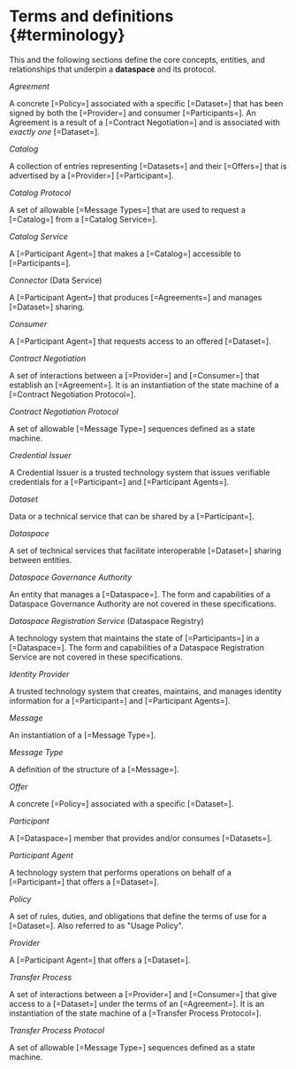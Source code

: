 # Terms and definitions {#terminology}

This and the following sections define the core concepts, entities, and relationships that underpin a __dataspace__ and its protocol.

<dfn>Agreement</dfn>

A concrete [=Policy=] associated with a specific [=Dataset=] that has been signed by both the [=Provider=] and consumer [=Participants=]. An Agreement is a result of a [=Contract Negotiation=] and is associated with _exactly one_ [=Dataset=].

<dfn>Catalog</dfn>

A collection of entries representing [=Datasets=] and their [=Offers=] that is advertised by a [=Provider=] [=Participant=].

<dfn>Catalog Protocol</dfn>

A set of allowable [=Message Types=] that are used to request a [=Catalog=] from a [=Catalog Service=].

<dfn>Catalog Service</dfn>

A [=Participant Agent=] that makes a [=Catalog=] accessible to [=Participants=].

<dfn data-lt="Data Service">Connector</dfn> (Data Service)

A [=Participant Agent=] that produces [=Agreements=] and manages [=Dataset=] sharing.

<dfn>Consumer</dfn>

A [=Participant Agent=] that requests access to an offered [=Dataset=].

<dfn>Contract Negotiation</dfn>

A set of interactions between a [=Provider=] and [=Consumer=] that establish an [=Agreement=]. It is an instantiation of the state machine of a [=Contract Negotiation Protocol=].

<dfn>Contract Negotiation Protocol</dfn>

A set of allowable [=Message Type=] sequences defined as a state machine.

<dfn>Credential Issuer</dfn>

A Credential Issuer is a trusted technology system that issues verifiable credentials for a [=Participant=] and [=Participant Agents=].

<dfn>Dataset</dfn>

Data or a technical service that can be shared by a [=Participant=].

<dfn>Dataspace</dfn>

A set of technical services that facilitate interoperable [=Dataset=] sharing between entities.

<dfn>Dataspace Governance Authority</dfn>

An entity that manages a [=Dataspace=]. The form and capabilities of a Dataspace Governance Authority are not covered in these specifications.

<dfn data-lt="Dataspace Registry" >Dataspace Registration Service</dfn> (Dataspace Registry)

A technology system that maintains the state of [=Participants=] in a [=Dataspace=].  The form and capabilities of a Dataspace Registration Service are not covered in these specifications.

<dfn>Identity Provider</dfn>

A trusted technology system that creates, maintains, and manages identity information for a [=Participant=] and [=Participant Agents=].

<dfn>Message</dfn>

An instantiation of a [=Message Type=].

<dfn>Message Type</dfn>

A definition of the structure of a [=Message=].

<dfn>Offer</dfn>

A concrete [=Policy=] associated with a specific [=Dataset=].

<dfn>Participant</dfn>

A [=Dataspace=] member that provides and/or consumes [=Datasets=].

<dfn>Participant Agent</dfn>

A technology system that performs operations on behalf of a [=Participant=] that offers a [=Dataset=].

<dfn data-lt="Usage Policy">Policy</dfn>

A set of rules, duties, and obligations that define the terms of use for a [=Dataset=]. Also referred to as "Usage Policy".

<dfn>Provider</dfn>

A [=Participant Agent=] that offers a [=Dataset=].

<dfn>Transfer Process</dfn>

A set of interactions between a [=Provider=] and [=Consumer=] that give access to a [=Dataset=] under the terms of an [=Agreement=]. It is an instantiation of the state machine of a [=Transfer Process Protocol=].

<dfn>Transfer Process Protocol</dfn>

A set of allowable [=Message Type=] sequences defined as a state machine.
